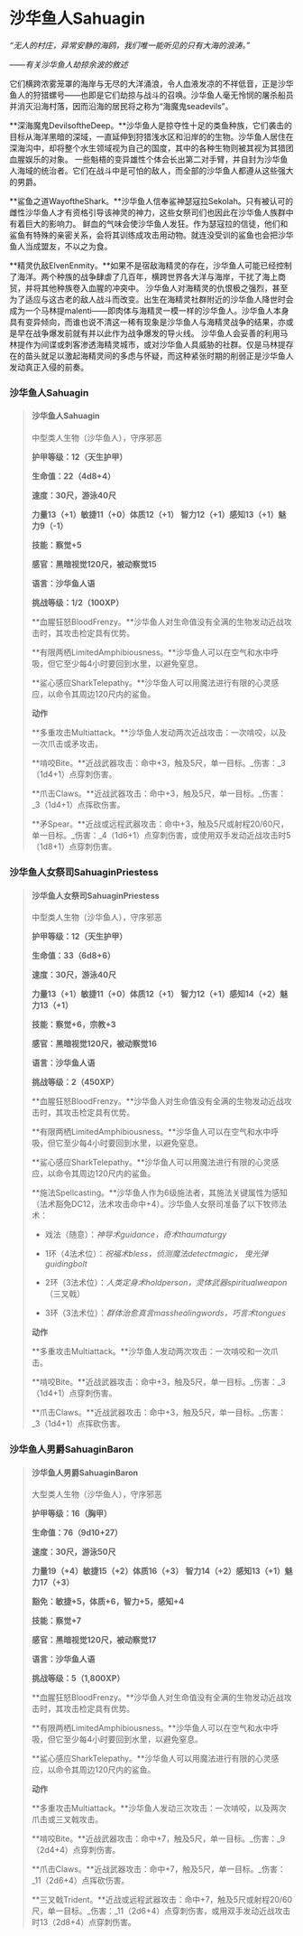 # 沙华鱼人Sahuagin

_“无人的村庄，异常安静的海鸥，我们唯一能听见的只有大海的浪涛。”_

_——有关沙华鱼人劫掠余波的敘述_

它们横跨浓雾笼罩的海岸与无尽的大洋涌浪，令人血液发凉的不祥低音，正是沙华鱼人的狩猎螺号——也即是它们劫掠与战斗的召唤。沙华鱼人毫无怜悯的屠杀船员并消灭沿海村落，因而沿海的居民将之称为“海魔鬼seadevils”。

**深海魔鬼DevilsoftheDeep。**沙华鱼人是掠夺性十足的类鱼种族，它们袭击的目标从海洋黑暗的深域，一直延伸到狩猎浅水区和沿岸的的生物。沙华鱼人居住在深海沟中，却将整个水生领域视为自己的国度，其中的各种生物则被其视为其猎团血腥娱乐的对象。
一些魁梧的变异雄性个体会长出第二对手臂，并自封为沙华鱼人海域的统治者。它们在战斗中是可怕的敌人，而全部的沙华鱼人都遵从这些强大的男爵。

**鲨鱼之道WayoftheShark。**沙华鱼人信奉鲨神瑟寇拉Sekolah。只有被认可的雌性沙华鱼人才有资格引导该神灵的神力，这些女祭司们也因此在沙华鱼人族群中有着巨大的影响力。
鲜血的气味会使沙华鱼人发狂。作为瑟寇拉的信徒，他们和鲨鱼有特殊的亲密关系，会将其训练成攻击用动物。就连没受训的鲨鱼也会把沙华鱼人当成盟友，不以之为食。

**精灵仇敌ElvenEnmity。**如果不是宿敌海精灵的存在，沙华鱼人可能已经控制了海洋。两个种族的战争肆虐了几百年，横跨世界各大洋与海岸，干扰了海上商贸，并将其他种族卷入血腥的冲突中。
沙华鱼人对海精灵的仇恨极之强烈，甚至为了适应与这古老的敌人战斗而改变。出生在海精灵社群附近的沙华鱼人降世时会成为一个马林提malenti——即肉体与海精灵一模一样的沙华鱼人。沙华鱼人本身具有变异倾向，而谁也说不清这一稀有现象是沙华鱼人与海精灵战争的结果，亦或是早在战争爆发前就有并以此作为战争爆发的导火线。
沙华鱼人会妥善的利用马林提作为间谍或刺客渗透海精灵城市，或对沙华鱼人具威胁的社群。仅是马林提存在的苗头就足以激起海精灵间的多虑与怀疑，而这种紧张时期的削弱正是沙华鱼人发动真正入侵的前奏。

### 沙华鱼人Sahuagin

> #### 沙华鱼人Sahuagin
>
> 中型类人生物（沙华鱼人），守序邪恶
>
> **护甲等级：12（天生护甲）**
>
> **生命值：22（4d8+4）**
>
> **速度：30尺，游泳40尺**
>
> **力量13（+1）敏捷11（+0）体质12（+1）**
> **智力12（+1）感知13（+1）魅力9（-1）**
>
> **技能：察觉+5**
>
> **感官：黑暗视觉120尺，被动察觉15**
>
> **语言：沙华鱼人语**
>
> **挑战等级：1/2（100XP）**
>
> **血腥狂怒BloodFrenzy。**沙华鱼人对生命值没有全满的生物发动近战攻击时，其攻击检定具有优势。
>
> **有限两栖LimitedAmphibiousness。**沙华鱼人可以在空气和水中呼吸，但它至少每4小时要回到水里，以避免窒息。
>
> **鲨心感应SharkTelepathy。**沙华鱼人可以用魔法进行有限的心灵感应，以命令其周边120尺内的鲨鱼。
>
> **动作**
>
> **多重攻击Multiattack。**沙华鱼人发动两次近战攻击：一次啃咬，以及一次爪击或矛攻击。
>
> **啃咬Bite。**近战武器攻击：命中+3，触及5尺，单一目标。_伤害：_3（1d4+1）点穿刺伤害。
>
> **爪击Claws。**近战武器攻击：命中+3，触及5尺，单一目标。_伤害：_3（1d4+1）点挥砍伤害。
>
> **矛Spear。**近战或远程武器攻击：命中+3，触及5尺或射程20/60尺，单一目标。_伤害：_4（1d6+1）点穿刺伤害，或使用双手发动近战攻击时5（1d8+1）点穿刺伤害。

### 沙华鱼人女祭司SahuaginPriestess

> #### 沙华鱼人女祭司SahuaginPriestess
>
> 中型类人生物（沙华鱼人），守序邪恶
>
> **护甲等级：12（天生护甲）**
>
> **生命值：33（6d8+6）**
>
> **速度：30尺，游泳40尺**
>
> **力量13（+1）敏捷11（+0）体质12（+1）**
> **智力12（+1）感知14（+2）魅力13（+1）**
>
> **技能：察觉+6，宗教+3**
>
> **感官：黑暗视觉120尺，被动察觉16**
>
> **语言：沙华鱼人语**
>
> **挑战等级：2（450XP）**
>
> **血腥狂怒BloodFrenzy。**沙华鱼人对生命值没有全满的生物发动近战攻击时，其攻击检定具有优势。
>
> **有限两栖LimitedAmphibiousness。**沙华鱼人可以在空气和水中呼吸，但它至少每4小时要回到水里，以避免窒息。
>
> **鲨心感应SharkTelepathy。**沙华鱼人可以用魔法进行有限的心灵感应，以命令其周边120尺内的鲨鱼。
>
> **施法Spellcasting。**沙华鱼人作为6级施法者，其施法关键属性为感知（法术豁免DC12，法术攻击命中+4）。沙华鱼人女祭司准备了以下牧师法术：
>
> - 戏法（随意）：_神导术guidance，奇术thaumaturgy_
>
> - 1环（4法术位）：_祝福术bless，侦测魔法detectmagic，_
> _曳光弹guidingbolt_
>
> - 2环（3法术位）：_人类定身术holdperson，灵体武器spiritualweapon_（三叉戟）
>
> - 3环（3法术位）：_群体治愈真言masshealingwords，巧言术tongues_
>
> **动作**
>
> **多重攻击Multiattack。**沙华鱼人发动两次攻击：一次啃咬和一次爪击。
>
> **啃咬Bite。**近战武器攻击：命中+3，触及5尺，单一目标。_伤害：_3（1d4+1）点穿刺伤害。
>
> **爪击Claws。**近战武器攻击：命中+3，触及5尺，单一目标。_伤害：_3（1d4+1）点挥砍伤害。

### 沙华鱼人男爵SahuaginBaron

> #### 沙华鱼人男爵SahuaginBaron
>
> 大型类人生物（沙华鱼人），守序邪恶
>
> **护甲等级：16（胸甲）**
>
> **生命值：76（9d10+27）**
>
> **速度：30尺，游泳50尺**
>
> **力量19（+4）敏捷15（+2）体质16（+3）**
> **智力14（+2）感知13（+1）魅力17（+3）**
>
> **豁免：敏捷+5，体质+6，智力+5，感知+4**
>
> **技能：察觉+7**
>
> **感官：黑暗视觉120尺，被动察觉17**
>
> **语言：沙华鱼人语**
>
> **挑战等级：5（1,800XP）**
>
> **血腥狂怒BloodFrenzy。**沙华鱼人对生命值没有全满的生物发动近战攻击时，其攻击检定具有优势。
>
> **有限两栖LimitedAmphibiousness。**沙华鱼人可以在空气和水中呼吸，但它至少每4小时要回到水里，以避免窒息。
>
> **鲨心感应SharkTelepathy。**沙华鱼人可以用魔法进行有限的心灵感应，以命令其周边120尺内的鲨鱼。
>
> **动作**
>
> **多重攻击Multiattack。**沙华鱼人发动三次攻击：一次啃咬，以及两次爪击或三叉戟攻击。
>
> **啃咬Bite。**近战武器攻击：命中+7，触及5尺，单一目标。_伤害：_9（2d4+4）点穿刺伤害。
>
> **爪击Claws。**近战武器攻击：命中+7，触及5尺，单一目标。_伤害：_11（2d6+4）点挥砍伤害。
>
> **三叉戟Trident。**近战或远程武器攻击：命中+7，触及5尺或射程20/60尺，单一目标。_伤害：_11（2d6+4）点穿刺伤害，或用双手发动近战攻击时13（2d8+4）点穿刺伤害。
